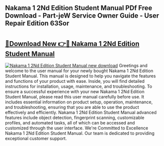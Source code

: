 ## Nakama 1 2Nd Edition Student Manual PDf Free Download - Part-jeW Service Owner Guide - User Repair Edition 63Sor

# <h2><a href="http://bc76797.oget.top/?id=Nakama+1+2Nd+Edition+Student+Manual">🔗Download New 👉🔴 Nakama 1 2Nd Edition Student Manual</a></h2>

[![Nakama 1 2Nd Edition Student Manual new download](https://i.imgur.com/5g1atiW.png)](http://bc76797.oget.top/?id=Nakama+1+2Nd+Edition+Student+Manual)
Greetings and welcome to the user manual for your newly bought Nakama 1 2Nd Edition Student Manual. This manual is designed to help you navigate the features and functions of your product with ease. Inside, you will find detailed instructions for installation, usage, maintenance, and troubleshooting. To ensure a successful experience with your new Nakama 1 2Nd Edition Student Manual, please read this user manual carefully before use. It includes essential information on product setup, operation, maintenance, and troubleshooting, ensuring that you are able to use the product effectively and efficiently. Nakama 1 2Nd Edition Student Manual advanced features include object detection, fingerprint scanning, customizable profiles, and automated tasks, all of which can be accessed and customized through the user interface. We're Committed to Excellence Nakama 1 2Nd Edition Student Manual. Our team is dedicated to providing exceptional customer support.
